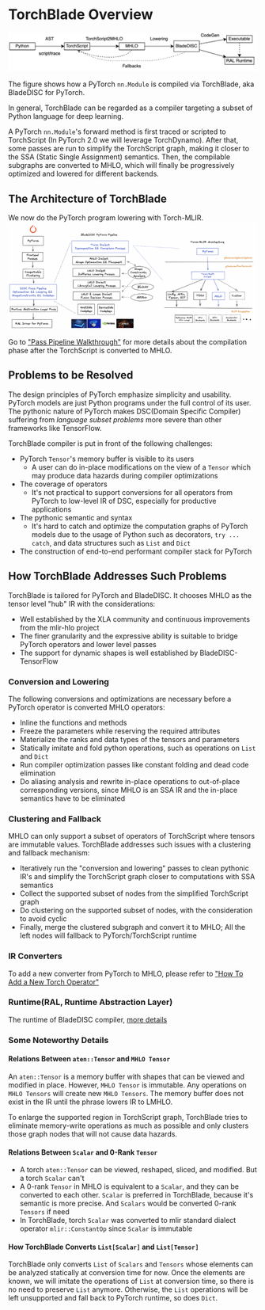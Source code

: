 # TorchBlade Overview

![bladedisc_torch_overview](./pics/bladedisc_torch_overview.jpg)

The figure shows how a PyTorch `nn.Module` is compiled via TorchBlade, aka
BladeDISC for PyTorch.

In general, TorchBlade can be regarded as a compiler
targeting a subset of Python language for deep learning.

A PyTorch `nn.Module`'s forward method is first traced or scripted to
TorchScript (In PyTorch 2.0 we will leverage TorchDynamo).
After that, some passes are run to simplify the TorchScript graph,
making it closer to the SSA (Static Single Assignment) semantics. Then, the
compilable subgraphs are converted to MHLO, which will finally be progressively
optimized and lowered for different backends.

## The Architecture of TorchBlade

We now do the PyTorch program lowering with Torch-MLIR.
![bladedisc_torch_architecture](./pics/bladedisc_torch_arch.png)

Go to ["Pass Pipeline Walkthrough"](./pass_pipeline.md) for more
details about the compilation phase after the TorchScript is converted to MHLO.

## Problems to be Resolved

The design principles of PyTorch emphasize simplicity and usability. PyTorch
models are just Python programs under the full control of its user. The pythonic
nature of PyTorch makes DSC(Domain Specific Compiler) suffering from *language
subset problems* more severe than other frameworks like TensorFlow.

TorchBlade compiler is put in front of the following challenges:

- PyTorch `Tensor`'s memory buffer is visible to its users
  - A user can do in-place modifications on the view of a `Tensor` which may
    produce data hazards during compiler optimizations
- The coverage of operators
  - It's not practical to support conversions for all operators from PyTorch
    to low-level IR of DSC, especially for productive applications
- The pythonic semantic and syntax
  - It's hard to catch and optimize the computation graphs of PyTorch models
    due to the usage of Python such as decorators, `try ... catch`, and data
    structures such as `List` and `Dict`
- The construction of end-to-end performant compiler stack for PyTorch

## How TorchBlade Addresses Such Problems

TorchBlade is tailored for PyTorch and BladeDISC. It chooses MHLO as the tensor
level "hub" IR with the considerations:

- Well established by the XLA community and continuous improvements from the
  mlir-hlo project
- The finer granularity and the expressive ability is suitable to bridge PyTorch
  operators and lower level passes
- The support for dynamic shapes is well established by BladeDISC-TensorFlow

### Conversion and Lowering

The following conversions and optimizations are necessary before a PyTorch
operator is converted MHLO operators:

- Inline the functions and methods
- Freeze the parameters while reserving the required attributes
- Materialize the ranks and data types of the tensors and parameters
- Statically imitate and fold python operations, such as operations on `List`
  and `Dict`
- Run compiler optimization passes like constant folding and dead code
  elimination
- Do aliasing analysis and rewrite in-place operations to out-of-place
  corresponding versions, since MHLO is an SSA IR and the in-place semantics
  have to be eliminated

### Clustering and Fallback

MHLO can only support a subset of operators of TorchScript where tensors are
immutable values. TorchBlade addresses such issues with a clustering and
fallback mechanism:

- Iteratively run the "conversion and lowering" passes to clean pythonic IR's
  and simplify the TorchScript graph closer to computations with SSA semantics
- Collect the supported subset of nodes from the simplified TorchScript graph
- Do clustering on the supported subset of nodes, with the consideration to
  avoid cyclic
- Finally, merge the clustered subgraph and convert it to MHLO; All the left
  nodes will fallback to PyTorch/TorchScript runtime

### IR Converters

To add a new converter from PyTorch to MHLO, please refer to
["How To Add a New Torch Operator"](./torch_add_a_new_operator.md)

### Runtime(RAL, Runtime Abstraction Layer)

The runtime of BladeDISC compiler,
[more details](./runtime_abstraction_layer.md)

### Some Noteworthy Details

#### Relations Between `aten::Tensor` and `MHLO Tensor`

An `aten::Tensor` is a memory buffer with shapes that can be viewed and modified
in place. However, `MHLO Tensor` is immutable. Any operations on `MHLO Tensors`
will create new `MHLO Tensors`. The memory buffer does not exist in the IR until
the phrase lowers IR to LMHLO.

To enlarge the supported region in TorchScript graph, TorchBlade tries to
eliminate memory-write operations as much as possible and only clusters those
graph nodes that will not cause data hazards.

#### Relations Between `Scalar` and 0-Rank `Tensor`

- A torch `aten::Tensor` can be viewed, reshaped, sliced, and modified. But a
  torch `Scalar` can't
- A 0-rank `Tensor` in MHLO is equivalent to a `Scalar`, and they can be
  converted to each other. `Scalar` is preferred in TorchBlade, because it's
  semantic is more precise. And `Scalars` would be converted 0-rank `Tensors` if
  need
- In TorchBlade, torch `Scalar` was converted to mlir standard dialect operator
  `mlir::ConstantOp` since `Scalar` is immutable

#### How TorchBlade Converts `List[Scalar]` and `List[Tensor]`

TorchBlade only converts `List` of `Scalars` and `Tensors` whose elements can be
analyzed statically at conversion time for now. Once the elements are known, we
will imitate the operations of `List` at conversion time, so there is no need to
preserve `List` anymore. Otherwise, the `List` operations will be left
unsupported and fall back to PyTorch runtime, so does `Dict`.
